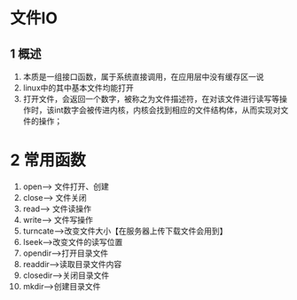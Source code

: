 <!--
 * @Description: In User Settings Edit
 * @Author: your name
 * @Date: 2019-09-15 22:58:56
 * @LastEditTime: 2019-10-21 23:45:34
 * @LastEditors: Please set LastEditors
 -->
# 文件IO
## 1 概述
1. 本质是一组接口函数，属于系统直接调用，在应用层中没有缓存区一说
2. linux中的其中基本文件均能打开
3. 打开文件，会返回一个数字，被称之为文件描述符，在对该文件进行读写等操作时，该int数字会被传进内核，内核会找到相应的文件结构体，从而实现对文件的操作；

# 2 常用函数
1. open--> 文件打开、创建
2. close--> 文件关闭
3. read--> 文件读操作
4. write--> 文件写操作
5. turncate-->改变文件大小【在服务器上传下载文件会用到】
6. lseek-->改变文件的读写位置
7. opendir-->打开目录文件
8. readdir-->读取目录文件内容
9. closedir-->关闭目录文件
10. mkdir-->创建目录文件
